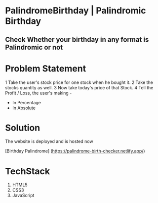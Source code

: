 # PalindromeBirthday | Palindromic Birthday

## Check Whether your birthday in any format is Palindromic or not

# Problem Statement

1 Take the user's stock price for one stock when he bought it.
2 Take the stocks quantity as well.
3 Now take today's price of that Stock.
4 Tell the Profit / Loss, the user's making -
- In Percentage
- In Absolute

# Solution

The website is deployed and is hosted now

[Birthday Palindrome] (https://palindrome-birth-checker.netlify.app/)

# TechStack

1. HTML5
2. CSS3
3. JavaScript
